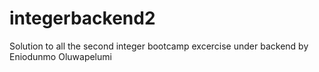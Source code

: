 # integerbackend2
Solution to all the second integer bootcamp excercise under backend by Eniodunmo Oluwapelumi
